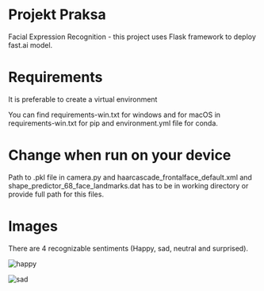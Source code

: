 # Projekt Praksa
Facial Expression Recognition - this project uses Flask framework to deploy fast.ai model. <br />

# Requirements 
It is preferable to create a virtual environment <br />

You can find requirements-win.txt for windows and for macOS in requirements-win.txt for pip and environment.yml file for conda. <br />

# Change when run on your device 
Path to .pkl file in camera.py and haarcascade_frontalface_default.xml and shape_predictor_68_face_landmarks.dat has to be in working directory or provide full path for this files. <br />

# Images 
There are 4 recognizable sentiments (Happy, sad, neutral and surprised). <br />

![happy](https://user-images.githubusercontent.com/90222667/133932217-05394630-83f2-44cb-ad24-163435dfa719.png) <br />

![sad](https://user-images.githubusercontent.com/90222667/133932226-f3f01931-2b7d-4b37-a26d-95477dab2824.png)


